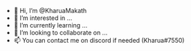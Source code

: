 - 👋 Hi, I’m @KharuaMakath
- 👀 I’m interested in ...
- 🌱 I’m currently learning ...
- 💞️ I’m looking to collaborate on ...
- 📫 You can contact me on discord if needed (Kharua#7550)

<!---
KharuaMakath/KharuaMakath is a ✨ special ✨ repository because its `README.md` (this file) appears on your GitHub profile.
You can click the Preview link to take a look at your changes.
--->
